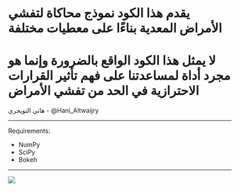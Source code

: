 # يقدم هذا الكود نموذج محاكاة لتفشي الأمراض المعدية بناءًا على معطيات مختلفة
# لا يمثل هذا الكود الواقع بالضرورة وإنما هو مجرد أداة لمساعدتنا على فهم تأثير القرارات الاحترازية في الحد من تفشي الأمراض

هاني التويجري - @Hani_Altwaijry

-----

Requirements:
- NumPy
- SciPy
- Bokeh

-----

![](sample/no_restrict_hub.gif)